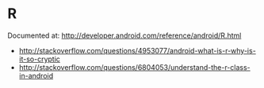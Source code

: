 # R

Documented at: <http://developer.android.com/reference/android/R.html>

- <http://stackoverflow.com/questions/4953077/android-what-is-r-why-is-it-so-cryptic>
- <http://stackoverflow.com/questions/6804053/understand-the-r-class-in-android>
